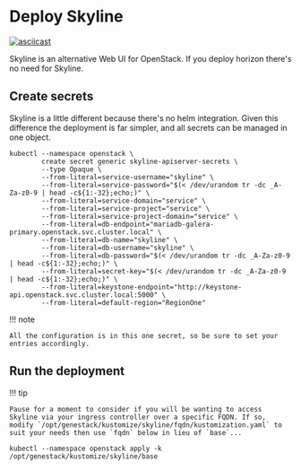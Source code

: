 # Deploy Skyline

[![asciicast](https://asciinema.org/a/629816.svg)](https://asciinema.org/a/629816)

Skyline is an alternative Web UI for OpenStack. If you deploy horizon there's no need for Skyline.

## Create secrets

Skyline is a little different because there's no helm integration. Given this difference the deployment is far simpler, and all secrets can be managed in one object.

``` shell
kubectl --namespace openstack \
        create secret generic skyline-apiserver-secrets \
        --type Opaque \
        --from-literal=service-username="skyline" \
        --from-literal=service-password="$(< /dev/urandom tr -dc _A-Za-z0-9 | head -c${1:-32};echo;)" \
        --from-literal=service-domain="service" \
        --from-literal=service-project="service" \
        --from-literal=service-project-domain="service" \
        --from-literal=db-endpoint="mariadb-galera-primary.openstack.svc.cluster.local" \
        --from-literal=db-name="skyline" \
        --from-literal=db-username="skyline" \
        --from-literal=db-password="$(< /dev/urandom tr -dc _A-Za-z0-9 | head -c${1:-32};echo;)" \
        --from-literal=secret-key="$(< /dev/urandom tr -dc _A-Za-z0-9 | head -c${1:-32};echo;)" \
        --from-literal=keystone-endpoint="http://keystone-api.openstack.svc.cluster.local:5000" \
        --from-literal=default-region="RegionOne"
```

!!! note

    All the configuration is in this one secret, so be sure to set your entries accordingly.

## Run the deployment

!!! tip

    Pause for a moment to consider if you will be wanting to access Skyline via your ingress controller over a specific FQDN. If so, modify `/opt/genestack/kustomize/skyline/fqdn/kustomization.yaml` to suit your needs then use `fqdn` below in lieu of `base`...

``` shell
kubectl --namespace openstack apply -k /opt/genestack/kustomize/skyline/base
```
